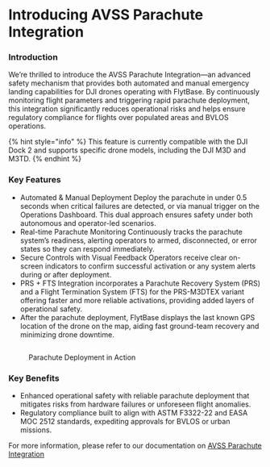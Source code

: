 # Introducing AVSS Parachute Integration

### Introduction

We’re thrilled to introduce the AVSS Parachute Integration—an advanced safety mechanism that provides both automated and manual emergency landing capabilities for DJI drones operating with FlytBase. By continuously monitoring flight parameters and triggering rapid parachute deployment, this integration significantly reduces operational risks and helps ensure regulatory compliance for flights over populated areas and BVLOS operations.

{% hint style="info" %}
This feature is currently compatible with the DJI Dock 2 and supports specific drone models, including the DJI M3D and M3TD.
{% endhint %}

### Key Features

* Automated & Manual Deployment Deploy the parachute in under 0.5 seconds when critical failures are detected, or via manual trigger on the Operations Dashboard. This dual approach ensures safety under both autonomous and operator-led scenarios.
* Real-time Parachute Monitoring Continuously tracks the parachute system’s readiness, alerting operators to armed, disconnected, or error states so they can respond immediately.
* Secure Controls with Visual Feedback Operators receive clear on-screen indicators to confirm successful activation or any system alerts during or after deployment.
* PRS + FTS Integration incorporates a Parachute Recovery System (PRS) and a Flight Termination System (FTS) for the PRS-M3DTEX variant offering faster and more reliable activations, providing added layers of operational safety.
* After the parachute deployment, FlytBase displays the last known GPS location of the drone on the map, aiding fast ground-team recovery and minimizing drone downtime.

<figure><img src="https://lh7-rt.googleusercontent.com/docsz/AD_4nXdFUbkqPNJ1fCEy3PSrlw0K1SBwz7p7QLMK6ET-9cViFSavbD2fn-XsZQ3Y6i8_d7e2x-EeZ8z50LkNGhXVxX9NYjw3WmqLMnCfvd31Jh_Vt462OhbFzudVHKCFaVMW_9plhqxFuw?key=pa__vBIkMWcuwKXBcPL_OiUR" alt=""><figcaption><p>Parachute Deployment in Action</p></figcaption></figure>

### Key Benefits

* Enhanced operational safety with reliable parachute deployment that mitigates risks from hardware failures or unforeseen flight anomalies.
* Regulatory compliance built to align with ASTM F3322-22 and EASA MOC 2512 standards, expediting approvals for BVLOS or urban missions.

For more information, please refer to our documentation on [AVSS Parachute Integration](https://docs.flytbase.com/avss-parachute-integration)
